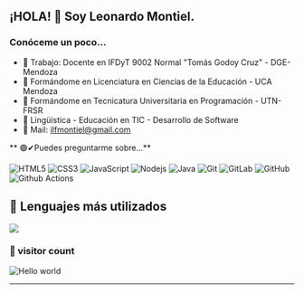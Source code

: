## ¡HOLA! 👋 Soy Leonardo Montiel. 

### Conóceme un poco...


- 🔭 Trabajo: Docente en IFDyT 9002 Normal "Tomás Godoy Cruz" - DGE-Mendoza
- 🌱 Formándome en Licenciatura en Ciencias de la Educación - UCA Mendoza
- 🔧 Formándome en Tecnicatura Universitaria en Programación - UTN-FRSR
- 💬 Lingüística - Educación en TIC - Desarrollo de Software
- 📧 Mail: ilfmontiel@gmail.com

  
** 🟢✔Puedes preguntarme sobre...** 

![HTML5](https://img.shields.io/badge/-HTML5-%23E44D27?style=flat-square&logo=html5&logoColor=ffffff)
![CSS3](https://img.shields.io/badge/-CSS3-%231572B6?style=flat-square&logo=css3)
![JavaScript](https://img.shields.io/badge/-JavaScript-%23F7DF1C?style=flat-square&logo=javascript&logoColor=000000&labelColor=%23F7DF1C&color=%23FFCE5A)
![Nodejs](https://img.shields.io/badge/-Nodejs-black?style=flat-square&logo=Node.js)
![Java](http://img.shields.io/badge/-Java-007396?style=flat-square&logo=java&logoColor=ffffff)
![Git](https://img.shields.io/badge/-Git-%23F05032?style=flat-square&logo=git&logoColor=%23ffffff)
![GitLab](https://img.shields.io/badge/-GitLab-FCA121?style=flat-square&logo=gitlab)
![GitHub](https://img.shields.io/badge/-GitHub-181717?style=flat-square&logo=github)
![Github Actions](http://img.shields.io/badge/-Github%20Actions-2088FF?style=flat-square&logo=github-actions&logoColor=ffffff)

## 💬 Lenguajes más utilizados

 <img src="https://github-readme-stats.vercel.app/api/top-langs/?username=leonardo-montiel&count_private=true&theme=dracula">


### 👀 visitor count

<img src="https://profile-counter.glitch.me/leonardo-montiel/count.svg" alt="Hello world" />

<hr />










